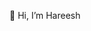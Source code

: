 👋 Hi, I’m Hareesh

<!---
hareesh-n/hareesh-n is a ✨ special ✨ repository because its `README.md` (this file) appears on your GitHub profile.
You can click the Preview link to take a look at your changes.
--->
